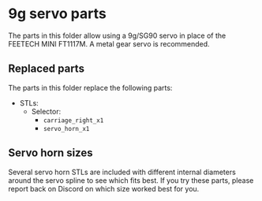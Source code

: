 # 9g servo parts

The parts in this folder allow using a 9g/SG90 servo in place of the FEETECH MINI FT1117M. A metal gear servo is recommended.

## Replaced parts

The parts in this folder replace the following parts:

- STLs:
  - Selector:
    - `carriage_right_x1`
    - `servo_horn_x1`

## Servo horn sizes

Several servo horn STLs are included with different internal diameters around the servo spline to see which fits best. If you try these parts, please report back on Discord on which size worked best for you.